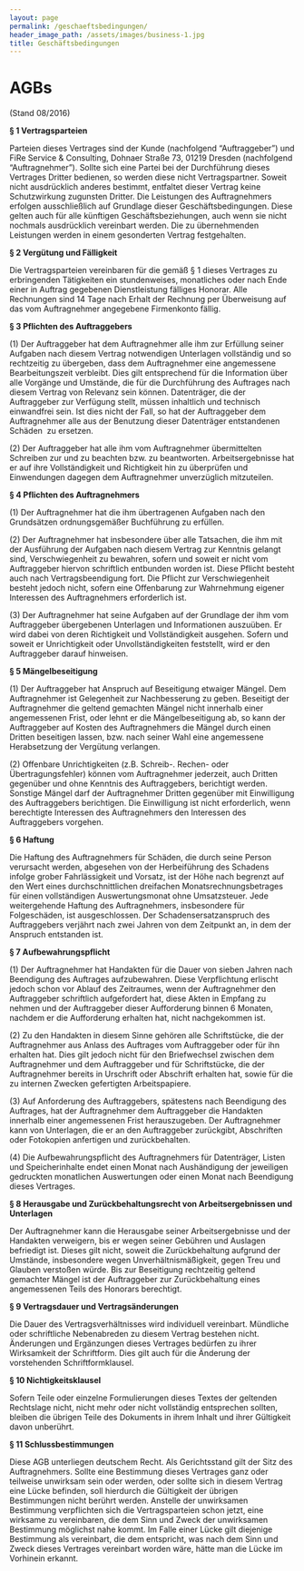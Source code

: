 ```yaml
---
layout: page
permalink: /geschaeftsbedingungen/
header_image_path: /assets/images/business-1.jpg
title: Geschäftsbedingungen
---
```


# AGBs

(Stand 08/2016)

**&sect; 1 Vertragsparteien**

Parteien dieses Vertrages sind der Kunde (nachfolgend “Auftraggeber”) und FiRe Service & Consulting, Dohnaer Stra&szlig;e 73, 01219 Dresden (nachfolgend “Auftragnehmer”). Sollte sich eine Partei bei der Durchführung dieses Vertrages Dritter bedienen, so werden diese nicht Vertragspartner. Soweit nicht ausdrücklich anderes bestimmt, entfaltet dieser Vertrag keine Schutzwirkung zugunsten Dritter. Die Leistungen des Auftragnehmers erfolgen ausschlie&szlig;lich auf Grundlage dieser Geschäftsbedingungen. Diese gelten auch für alle künftigen Geschäftsbeziehungen, auch wenn sie nicht nochmals ausdrücklich vereinbart werden. Die zu übernehmenden Leistungen werden in einem gesonderten Vertrag festgehalten.

**&sect; 2 Vergütung und Fälligkeit**

Die Vertragsparteien vereinbaren für die gemä&szlig; &sect; 1 dieses Vertrages zu erbringenden Tätigkeiten ein stundenweises, monatliches oder nach Ende einer in Auftrag gegebenen Dienstleistung fälliges Honorar. Alle Rechnungen sind 14 Tage nach Erhalt der Rechnung per Überweisung auf das vom Auftragnehmer angegebene Firmenkonto fällig.

**&sect; 3 Pflichten des Auftraggebers**

(1) Der Auftraggeber hat dem Auftragnehmer alle ihm zur Erfüllung seiner Aufgaben nach diesem Vertrag notwendigen Unterlagen vollständig und so rechtzeitig zu übergeben, dass dem Auftragnehmer eine angemessene Bearbeitungszeit verbleibt. Dies gilt entsprechend für die Information über alle Vorgänge und Umstände, die für die Durchführung des Auftrages nach diesem Vertrag von Relevanz sein können. Datenträger, die der Auftraggeber zur Verfügung stellt, müssen inhaltlich und technisch einwandfrei sein. Ist dies nicht der Fall, so hat der Auftraggeber dem Auftragnehmer alle aus der Benutzung dieser Datenträger entstandenen Schäden &nbsp;zu ersetzen.

(2) Der Auftraggeber hat alle ihm vom Auftragnehmer übermittelten Schreiben zur und zu beachten bzw. zu beantworten. Arbeitsergebnisse hat er auf ihre Vollständigkeit und Richtigkeit hin zu überprüfen und Einwendungen dagegen dem Auftragnehmer unverzüglich mitzuteilen.

**&sect; 4 Pflichten des Auftragnehmers**

(1) Der Auftragnehmer hat die ihm übertragenen Aufgaben nach den Grundsätzen ordnungsgemä&szlig;er Buchführung zu erfüllen.

(2) Der Auftragnehmer hat insbesondere über alle Tatsachen, die ihm mit der Ausführung der Aufgaben nach diesem Vertrag zur Kenntnis gelangt sind, Verschwiegenheit zu bewahren, sofern und soweit er nicht vom Auftraggeber hiervon schriftlich entbunden worden ist. Diese Pflicht besteht auch nach Vertragsbeendigung fort. Die Pflicht zur Verschwiegenheit besteht jedoch nicht, sofern eine Offenbarung zur Wahrnehmung eigener Interessen des Auftragnehmers erforderlich ist.

(3) Der Auftragnehmer hat seine Aufgaben auf der Grundlage der ihm vom Auftraggeber übergebenen Unterlagen und Informationen auszuüben. Er wird dabei von deren Richtigkeit und Vollständigkeit ausgehen. Sofern und soweit er Unrichtigkeit oder Unvollständigkeiten feststellt, wird er den Auftraggeber darauf hinweisen.

**&sect; 5 Mängelbeseitigung**

(1) Der Auftraggeber hat Anspruch auf Beseitigung etwaiger Mängel. Dem Auftragnehmer ist Gelegenheit zur Nachbesserung zu geben. Beseitigt der Auftragnehmer die geltend gemachten Mängel nicht innerhalb einer angemessenen Frist, oder lehnt er die Mängelbeseitigung ab, so kann der Auftraggeber auf Kosten des Auftragnehmers die Mängel durch einen Dritten beseitigen lassen, bzw. nach seiner Wahl eine angemessene Herabsetzung der Vergütung verlangen.

(2) Offenbare Unrichtigkeiten (z.B. Schreib-. Rechen- oder Übertragungsfehler) können vom Auftragnehmer jederzeit, auch Dritten gegenüber und ohne Kenntnis des Auftraggebers, berichtigt werden. Sonstige Mängel darf der Auftragnehmer Dritten gegenüber mit Einwilligung des Auftraggebers berichtigen. Die Einwilligung ist nicht erforderlich, wenn berechtigte Interessen des Auftragnehmers den Interessen des Auftraggebers vorgehen.

**&sect; 6 Haftung**

Die Haftung des Auftragnehmers für Schäden, die durch seine Person verursacht werden, abgesehen von der Herbeiführung des Schadens infolge grober Fahrlässigkeit und Vorsatz, ist der Höhe nach begrenzt auf den Wert eines durchschnittlichen dreifachen Monatsrechnungsbetrages für einen vollständigen Auswertungsmonat ohne Umsatzsteuer. Jede weitergehende Haftung des Auftragnehmers, insbesondere für Folgeschäden, ist ausgeschlossen. Der Schadensersatzanspruch des Auftraggebers verjährt nach zwei Jahren von dem Zeitpunkt an, in dem der Anspruch entstanden ist.

**&sect; 7 Aufbewahrungspflicht**

(1) Der Auftragnehmer hat Handakten für die Dauer von sieben Jahren nach Beendigung des Auftrages aufzubewahren. Diese Verpflichtung erlischt jedoch schon vor Ablauf des Zeitraumes, wenn der Auftragnehmer den Auftraggeber schriftlich aufgefordert hat, diese Akten in Empfang zu nehmen und der Auftraggeber dieser Aufforderung binnen 6 Monaten, nachdem er die Aufforderung erhalten hat, nicht nachgekommen ist.

(2) Zu den Handakten in diesem Sinne gehören alle Schriftstücke, die der Auftragnehmer aus Anlass des Auftrages vom Auftraggeber oder für ihn erhalten hat. Dies gilt jedoch nicht für den Briefwechsel zwischen dem Auftragnehmer und dem Auftraggeber und für Schriftstücke, die der Auftragnehmer bereits in Urschrift oder Abschrift erhalten hat, sowie für die zu internen Zwecken gefertigten Arbeitspapiere.

(3) Auf Anforderung des Auftraggebers, spätestens nach Beendigung des Auftrages, hat der Auftragnehmer dem Auftraggeber die Handakten innerhalb einer angemessenen Frist herauszugeben. Der Auftragnehmer kann von Unterlagen, die er an den Auftraggeber zurückgibt, Abschriften oder Fotokopien anfertigen und zurückbehalten.

(4) Die Aufbewahrungspflicht des Auftragnehmers für Datenträger, Listen und Speicherinhalte endet einen Monat nach Aushändigung der jeweiligen gedruckten monatlichen Auswertungen oder einen Monat nach Beendigung dieses Vertrages.

**&sect; 8 Herausgabe und Zurückbehaltungsrecht von Arbeitsergebnissen und Unterlagen**

Der Auftragnehmer kann die Herausgabe seiner Arbeitsergebnisse und der Handakten verweigern, bis er wegen seiner Gebühren und Auslagen befriedigt ist. Dieses gilt nicht, soweit die Zurückbehaltung aufgrund der Umstände, insbesondere wegen Unverhältnismä&szlig;igkeit, gegen Treu und Glauben versto&szlig;en würde. Bis zur Beseitigung rechtzeitig geltend gemachter Mängel ist der Auftraggeber zur Zurückbehaltung eines angemessenen Teils des Honorars berechtigt.

**&sect; 9 Vertragsdauer und Vertragsänderungen**

Die Dauer des Vertragsverhältnisses wird individuell vereinbart. Mündliche oder schriftliche Nebenabreden zu diesem Vertrag bestehen nicht. Änderungen und Ergänzungen dieses Vertrages bedürfen zu ihrer Wirksamkeit der Schriftform. Dies gilt auch für die Änderung der vorstehenden Schriftformklausel.

**&sect; 10 Nichtigkeitsklausel**

Sofern Teile oder einzelne Formulierungen dieses Textes der geltenden Rechtslage nicht, nicht mehr oder nicht vollständig entsprechen sollten, bleiben die übrigen Teile des Dokuments in ihrem Inhalt und ihrer Gültigkeit davon unberührt.

**&sect; 11 Schlussbestimmungen**

Diese AGB unterliegen deutschem Recht. Als Gerichtsstand gilt der Sitz des Auftragnehmers. Sollte eine Bestimmung dieses Vertrages ganz oder teilweise unwirksam sein oder werden, oder sollte sich in diesem Vertrag eine Lücke befinden, soll hierdurch die Gültigkeit der übrigen Bestimmungen nicht berührt werden. Anstelle der unwirksamen Bestimmung verpflichten sich die Vertragsparteien schon jetzt, eine wirksame zu vereinbaren, die dem Sinn und Zweck der unwirksamen Bestimmung möglichst nahe kommt. Im Falle einer Lücke gilt diejenige Bestimmung als vereinbart, die dem entspricht, was nach dem Sinn und Zweck dieses Vertrages vereinbart worden wäre, hätte man die Lücke im Vorhinein erkannt.
